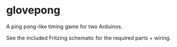 # glovepong

A ping pong-like timing game for two Arduinos.

See the included Fritzing schematic for the required parts + wiring.